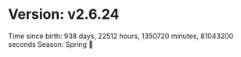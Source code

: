 # Version: v2.6.24
Time since birth: 938 days, 22512 hours, 1350720 minutes, 81043200 seconds
Season: Spring 🌸
